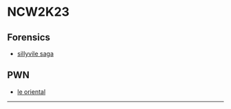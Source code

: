 # NCW2K23

## Forensics
- [sillyvile saga](Forensics/sillyville_saga/README.md)

## PWN
- [le oriental](PWN/le_oriental/README.md)
---